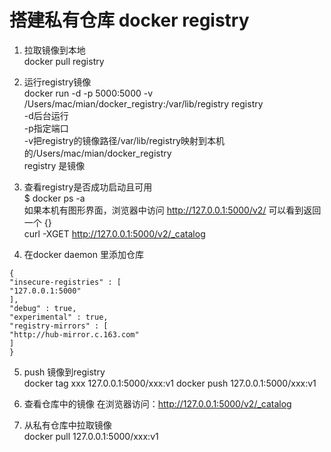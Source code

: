 # 搭建私有仓库 docker registry

1. 拉取镜像到本地 <br>
docker pull registry

2. 运行registry镜像<br>
docker run -d -p 5000:5000 -v /Users/mac/mian/docker_registry:/var/lib/registry registry<br>
-d后台运行<br>
-p指定端口<br>
-v把registry的镜像路径/var/lib/registry映射到本机的/Users/mac/mian/docker_registry<br>
registry 是镜像<br>

3. 查看registry是否成功启动且可用<br>
$ docker ps -a<br>
如果本机有图形界面，浏览器中访问 http://127.0.0.1:5000/v2/ 可以看到返回一个 {}<br>
curl -XGET http://127.0.0.1:5000/v2/_catalog<br>

4. 在docker daemon 里添加仓库 <br>
```
{
"insecure-registries" : [
"127.0.0.1:5000"
],
"debug" : true,
"experimental" : true,
"registry-mirrors" : [
"http://hub-mirror.c.163.com"
]
}

```
5. push 镜像到registry<br>
docker tag xxx 127.0.0.1:5000/xxx:v1
docker push 127.0.0.1:5000/xxx:v1<br>

6. 查看仓库中的镜像
在浏览器访问：http://127.0.0.1:5000/v2/_catalog<br>

7. 从私有仓库中拉取镜像<br>
docker pull 127.0.0.1:5000/xxx:v1
